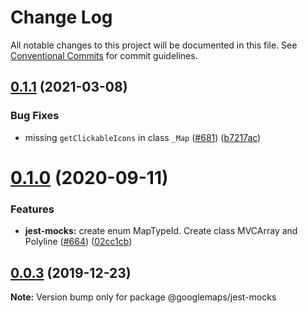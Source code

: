 # Change Log

All notable changes to this project will be documented in this file.
See [Conventional Commits](https://conventionalcommits.org) for commit guidelines.

## [0.1.1](https://github.com/googlemaps/v3-utility-library/compare/@googlemaps/jest-mocks@0.1.0...@googlemaps/jest-mocks@0.1.1) (2021-03-08)


### Bug Fixes

* missing `getClickableIcons` in class `_Map` ([#681](https://github.com/googlemaps/v3-utility-library/issues/681)) ([b7217ac](https://github.com/googlemaps/v3-utility-library/commit/b7217ac80ac6c4ff3116125c646a783b687d17e6))





# [0.1.0](https://github.com/googlemaps/v3-utility-library/compare/@googlemaps/jest-mocks@0.0.3...@googlemaps/jest-mocks@0.1.0) (2020-09-11)


### Features

* **jest-mocks:** create enum MapTypeId. Create class MVCArray and Polyline ([#664](https://github.com/googlemaps/v3-utility-library/issues/664)) ([02cc1cb](https://github.com/googlemaps/v3-utility-library/commit/02cc1cbea4462a4e16364d821f122a8d34ef8b3b))





## [0.0.3](https://github.com/googlemaps/v3-utility-library/compare/@googlemaps/jest-mocks@0.0.2...@googlemaps/jest-mocks@0.0.3) (2019-12-23)

**Note:** Version bump only for package @googlemaps/jest-mocks
